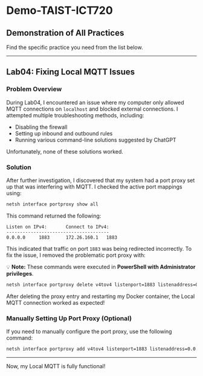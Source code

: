 # Demo-TAIST-ICT720

## Demonstration of All Practices
Find the specific practice you need from the list below.

---

## Lab04: Fixing Local MQTT Issues

### Problem Overview
During Lab04, I encountered an issue where my computer only allowed MQTT connections on `localhost` and blocked external connections. I attempted multiple troubleshooting methods, including:
- Disabling the firewall
- Setting up inbound and outbound rules
- Running various command-line solutions suggested by ChatGPT

Unfortunately, none of these solutions worked.

### Solution
After further investigation, I discovered that my system had a port proxy set up that was interfering with MQTT. I checked the active port mappings using:

```sh
netsh interface portproxy show all
```

This command returned the following:

```
Listen on IPv4:       Connect to IPv4:
--------------------------------------
0.0.0.0     1883      172.26.160.1   1883
```

This indicated that traffic on port `1883` was being redirected incorrectly. To fix the issue, I removed the problematic port proxy with:

💡 **Note:** These commands were executed in **PowerShell with Administrator privileges**.

```sh
netsh interface portproxy delete v4tov4 listenport=1883 listenaddress=0.0.0.0
```

After deleting the proxy entry and restarting my Docker container, the Local MQTT connection worked as expected!

### Manually Setting Up Port Proxy (Optional)
If you need to manually configure the port proxy, use the following command:

```sh
netsh interface portproxy add v4tov4 listenport=1883 listenaddress=0.0.0.0 connectport=1883 connectaddress=172.26.160.1
```

---

Now, my Local MQTT is fully functional!
